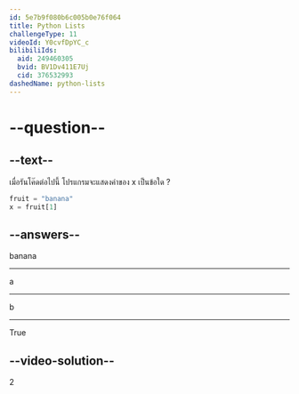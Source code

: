 ```yaml
---
id: 5e7b9f080b6c005b0e76f064
title: Python Lists
challengeType: 11
videoId: Y0cvfDpYC_c
bilibiliIds:
  aid: 249460305
  bvid: BV1Dv411E7Uj
  cid: 376532993
dashedName: python-lists
---
```


# --question--

## --text--

เมื่อรันโค๊ดต่อไปนี้ โปรแกรมจะแสดงค่าของ x เป็นข้อใด ?

```python
fruit = "banana"
x = fruit[1]
```

## --answers--

banana

---

a

---

b

---

True

## --video-solution--

2
